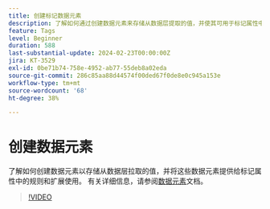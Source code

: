 ```yaml
---
title: 创建标记数据元素
description: 了解如何通过创建数据元素来存储从数据层提取的值，并使其可用于标记属性中的规则和扩展。
feature: Tags
level: Beginner
duration: 588
last-substantial-update: 2024-02-23T00:00:00Z
jira: KT-3529
exl-id: 0be71b74-758e-4952-ab77-55deb8a02eda
source-git-commit: 286c85aa88d44574f00ded67f0de8e0c945a153e
workflow-type: tm+mt
source-wordcount: '68'
ht-degree: 38%

---
```


# 创建数据元素

了解如何创建数据元素以存储从数据层拉取的值，并将这些数据元素提供给标记属性中的规则和扩展使用。 有关详细信息，请参阅[数据元素](https://experienceleague.adobe.com/docs/experience-platform/tags/ui/data-elements.html?lang=zh-Hans)文档。

>[!VIDEO](https://video.tv.adobe.com/v/28733/?learn=on&enablevpops)
